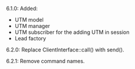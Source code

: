 6.1.0: Added: 
- UTM model
- UTM manager
- UTM subscriber for the adding UTM in session
- Lead factory

6.2.0: Replace ClientInterface::call() with send().

6.2.1: Remove command names.
